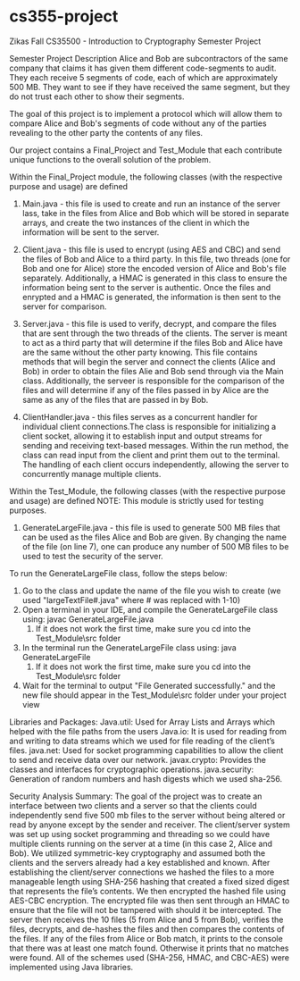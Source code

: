 # cs355-project
Zikas Fall CS35500 - Introduction to Cryptography 
Semester Project 


Semester Project Description
Alice and Bob are subcontractors of the same company that claims it has given them different code-segments to audit. 
They each receive 5 segments of code, each of which are approximately 500 MB. They want to see if they have received the
same segment, but they do not trust each other to show their segments. 

The goal of this project is to implement a protocol which will allow them to compare Alice and Bob's segments of code 
without any of the parties revealing to the other party the contents of any files. 

Our project contains a Final_Project and Test_Module that each contribute unique functions to the overall solution of 
the problem.

Within the Final_Project module, the following classes (with the respective purpose and usage) are defined

1. Main.java - this file is used to create and run an instance of the server lass, take in the files from Alice and Bob
which will be stored in separate arrays, and create the two instances of the client in which the information will be 
sent to the server.

2. Client.java - this file is used to encrypt (using AES and CBC) and send the files of Bob and Alice to a third party. 
In this file, two threads (one for Bob and one for Alice) store the encoded version of Alice and Bob's file separately.
Additionally, a HMAC is generated in this class to ensure the information being sent to the server is authentic. Once the 
files and enrypted and a HMAC is generated, the information is then sent to the server for comparison. 

3. Server.java - this file is used to verify, decrypt, and compare the files that are sent through the two threads of the
clients. The server is meant to act as a third party that will determine if the files Bob and Alice have are the 
same without the other party knowing. This file contains methods that will begin the server and connect the clients
(Alice and Bob) in order to obtain the files Alie and Bob send through via the Main class. Additionally, the serveer is 
responsible for the comparison of the files and will determine if any of the files passed in by Alice are the same as
any of the files that are passed in by Bob. 

4. ClientHandler.java - this files serves as a concurrent handler for individual client connections.The class is
responsible for initializing a client socket, allowing it to establish input and output streams for sending and receiving
text-based messages. Within the run method, the class can read input from the client and print them out to the terminal.
The handling of each client occurs independently, allowing the server to concurrently manage multiple clients. 

Within the Test_Module, the following classes (with the respective purpose and usage) are defined
NOTE: This module is strictly used for testing purposes.

1. GenerateLargeFile.java - this file is used to generate 500 MB files that can be used as the files Alice and Bob are given.
By changing the name of the file (on line 7), one can produce any number of 500 MB files to be used to test the security
of the server.

To run the GenerateLargeFile class, follow the steps below:
1. Go to the class and update the name of the file you wish to create (we used "largeTextFile#.java" where # was replaced with 1-10)
2. Open a terminal in your IDE, and compile the GenerateLargeFile class using: javac GenerateLargeFile.java
   1. If it does not work the first time, make sure you cd into the Test_Module\src folder
3. In the terminal run the GenerateLargeFile class using: java GenerateLargeFile 
   1. If it does not work the first time, make sure you cd into the Test_Module\src folder
4. Wait for the terminal to output "File Generated successfully." and the new file should appear in the Test_Module\src
folder under your project view



Libraries and Packages:
Java.util: Used for Array Lists and Arrays which helped with the file paths from the users
Java.io:  It is used for reading from and writing to data streams which we used for file reading of the client’s files.
java.net: Used for socket programming capabilities to allow the client to send and receive data over our network. 
javax.crypto: Provides the classes and interfaces for cryptographic operations.
java.security: Generation of random numbers and hash digests which we used sha-256.

Security Analysis Summary:
The goal of the project was to create an interface between two clients and a server so that the clients could independently send five 500 mb files to the server without being altered or read by anyone except by the sender and receiver. The client/server system was set up using socket programming and threading so we could have multiple clients running on the server at a time (in this case 2, Alice and Bob). We utilized symmetric-key cryptography and assumed both the clients and the servers already had a key established and known.
After establishing the client/server connections we hashed the files to a more manageable length using SHA-256 hashing that created a fixed sized digest that represents the file’s contents. We then encrypted the hashed file using AES-CBC encryption. The encrypted file was then sent through an HMAC to ensure that the file will not be tampered with should it be intercepted. The server then receives the 10 files (5 from Alice and 5 from Bob), verifies the files, decrypts, and de-hashes the files and then compares the contents of the files. If any of the files from Alice or Bob match, it prints to the console that there was at least one match found. Otherwise it prints that no matches were found.
All of the schemes used (SHA-256, HMAC, and CBC-AES) were implemented using Java libraries.
